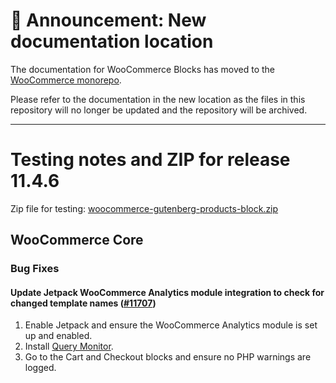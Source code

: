 # 📣 Announcement: New documentation location

The documentation for WooCommerce Blocks has moved to the [WooCommerce monorepo](https://github.com/woocommerce/woocommerce/tree/trunk/plugins/woocommerce-blocks/docs/).

Please refer to the documentation in the new location as the files in this repository will no longer be updated and the repository will be archived.

---

# Testing notes and ZIP for release 11.4.6

Zip file for testing: [woocommerce-gutenberg-products-block.zip](https://github.com/woocommerce/woocommerce-blocks/files/13308368/woocommerce-gutenberg-products-block.zip)

## WooCommerce Core

### Bug Fixes

#### Update Jetpack WooCommerce Analytics module integration to check for changed template names ([#11707](https://github.com/woocommerce/woocommerce-blocks/pull/11707))

1. Enable Jetpack and ensure the WooCommerce Analytics module is set up and enabled.
2. Install [Query Monitor](https://wordpress.org/plugins/query-monitor/).
3. Go to the Cart and Checkout blocks and ensure no PHP warnings are logged.
